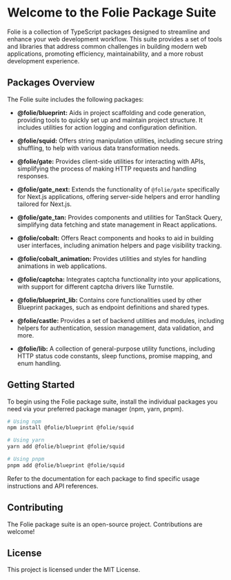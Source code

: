 # Welcome to the Folie Package Suite

Folie is a collection of TypeScript packages designed to streamline and enhance your web development workflow. This suite provides a set of tools and libraries that address common challenges in building modern web applications, promoting efficiency, maintainability, and a more robust development experience.

## Packages Overview

The Folie suite includes the following packages:

* **@folie/blueprint:** Aids in project scaffolding and code generation, providing tools to quickly set up and maintain project structure.  It includes utilities for action logging and configuration definition.
    
* **@folie/squid:** Offers string manipulation utilities, including secure string shuffling, to help with various data transformation needs.
    
* **@folie/gate:** Provides client-side utilities for interacting with APIs, simplifying the process of making HTTP requests and handling responses.
    
* **@folie/gate\_next:** Extends the functionality of `@folie/gate` specifically for Next.js applications, offering server-side helpers and error handling tailored for Next.js.
    
* **@folie/gate\_tan:** Provides components and utilities for TanStack Query, simplifying data fetching and state management in React applications.
    
* **@folie/cobalt:** Offers React components and hooks to aid in building user interfaces, including animation helpers and page visibility tracking.
    
* **@folie/cobalt\_animation:** Provides utilities and styles for handling animations in web applications.
    
* **@folie/captcha:** Integrates captcha functionality into your applications, with support for different captcha drivers like Turnstile.
    
* **@folie/blueprint\_lib:** Contains core functionalities used by other Blueprint packages, such as endpoint definitions and shared types.
    
* **@folie/castle:** Provides a set of backend utilities and modules, including helpers for authentication, session management, data validation, and more.
    
* **@folie/lib:** A collection of general-purpose utility functions, including HTTP status code constants, sleep functions, promise mapping, and enum handling.

## Getting Started

To begin using the Folie package suite, install the individual packages you need via your preferred package manager (npm, yarn, pnpm).

```bash
# Using npm
npm install @folie/blueprint @folie/squid 

# Using yarn
yarn add @folie/blueprint @folie/squid

# Using pnpm
pnpm add @folie/blueprint @folie/squid
```

Refer to the documentation for each package to find specific usage instructions and API references.

## Contributing

The Folie package suite is an open-source project. Contributions are welcome!

## License

This project is licensed under the MIT License.